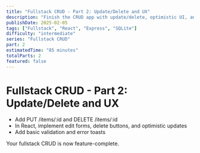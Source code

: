 ```yaml
---
title: "Fullstack CRUD - Part 2: Update/Delete and UX"
description: "Finish the CRUD app with update/delete, optimistic UI, and basic form validation."
publishDate: 2025-02-05
tags: ["Fullstack", "React", "Express", "SQLite"]
difficulty: "intermediate"
series: "Fullstack CRUD"
part: 2
estimatedTime: "85 minutes"
totalParts: 2
featured: false
---
```


# Fullstack CRUD - Part 2: Update/Delete and UX

- Add PUT /items/:id and DELETE /items/:id
- In React, implement edit forms, delete buttons, and optimistic updates
- Add basic validation and error toasts

Your fullstack CRUD is now feature-complete.